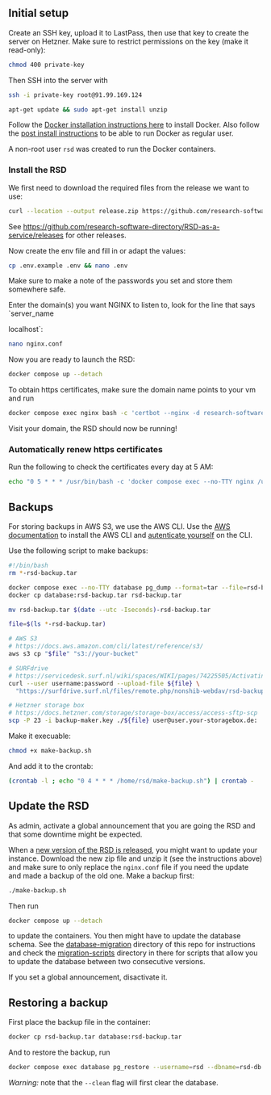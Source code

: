 ## Initial setup

Create an SSH key, upload it to LastPass, then use that key to create the server on Hetzner. Make sure to restrict permissions on the key (make it read-only):

```bash
chmod 400 private-key
```

Then SSH into the server with

```bash
ssh -i private-key root@91.99.169.124
```

```bash
apt-get update && sudo apt-get install unzip
```

Follow the [Docker installation instructions here](https://docs.docker.com/engine/install/ubuntu/#install-using-the-repository) to install Docker. Also follow the [post install instructions](https://docs.docker.com/engine/install/linux-postinstall/) to be able to run Docker as regular user.

A non-root user `rsd` was created to run the Docker containers.

### Install the RSD
We first need to download the required files from the release we want to use:

```bash
curl --location --output release.zip https://github.com/research-software-directory/RSD-as-a-service/releases/download/v5.1.0/deployment.zip && unzip release.zip
```

See https://github.com/research-software-directory/RSD-as-a-service/releases for other releases.

Now create the env file and fill in or adapt the values:

```bash
cp .env.example .env && nano .env
```

Make sure to make a note of the passwords you set and store them somewhere safe. 

Enter the domain(s) you want NGINX to listen to, look for the line that says `server_name


localhost`:
```bash
nano nginx.conf
```

Now you are ready to launch the RSD:
```bash
docker compose up --detach
```

To obtain https certificates, make sure the domain name points to your vm and run

```bash
docker compose exec nginx bash -c 'certbot --nginx -d research-software-directory.org -d www.research-software-directory.org -d research.software -d research-software.nl -d www.research-software.nl --agree-tos -m email@example.com'
```

Visit your domain, the RSD should now be running!

### Automatically renew https certificates

Run the following to check the certificates every day at 5 AM:

```bash
echo "0 5 * * * /usr/bin/bash -c 'docker compose exec --no-TTY nginx /usr/bin/certbot renew'" | crontab -
```

## Backups

For storing backups in AWS S3, we use the AWS CLI. Use the [AWS documentation](https://docs.aws.amazon.com/cli/latest/userguide/getting-started-install.html) to install the AWS CLI and [autenticate yourself](https://docs.aws.amazon.com/cli/latest/userguide/cli-authentication-user.html) on the CLI.

Use the following script to make backups:

```bash
#!/bin/bash
rm *-rsd-backup.tar

docker compose exec --no-TTY database pg_dump --format=tar --file=rsd-backup.tar --username=rsd --dbname=rsd-db
docker cp database:rsd-backup.tar rsd-backup.tar

mv rsd-backup.tar $(date --utc -Iseconds)-rsd-backup.tar

file=$(ls *-rsd-backup.tar)

# AWS S3
# https://docs.aws.amazon.com/cli/latest/reference/s3/
aws s3 cp "$file" "s3://your-bucket"

# SURFdrive
# https://servicedesk.surf.nl/wiki/spaces/WIKI/pages/74225505/Activating+WebDAV
curl --user username:password --upload-file ${file} \
  "https://surfdrive.surf.nl/files/remote.php/nonshib-webdav/rsd-backups/"

# Hetzner storage box
# https://docs.hetzner.com/storage/storage-box/access/access-sftp-scp
scp -P 23 -i backup-maker.key ./${file} user@user.your-storagebox.de:
```

Make it execuable:

```bash
chmod +x make-backup.sh
```

And add it to the crontab:

```bash
(crontab -l ; echo "0 4 * * * /home/rsd/make-backup.sh") | crontab -
```

## Update the RSD

As admin, activate a global announcement that you are going the RSD and that some downtime might be expected.

When a [new version of the RSD is released](https://github.com/research-software-directory/RSD-as-a-service/releases), you might want to update your instance. Download the new zip file and unzip it (see the instructions above) and make sure to only replace the `nginx.conf` file if you need the update and made a backup of the old one. Make a backup first:

```bash
./make-backup.sh
```

Then run

```bash
docker compose up --detach
```
to update the containers. You then might have to update the database schema. See the [database-migration](https://github.com/research-software-directory/RSD-production/tree/main/database-migration) directory of this repo for instructions and check the [migration-scripts](https://github.com/research-software-directory/RSD-production/tree/main/database-migration/migration-scripts) directory in there for scripts that allow you to update the database between two consecutive versions.

If you set a global announcement, disactivate it.

## Restoring a backup

First place the backup file in the container:
```bash
docker cp rsd-backup.tar database:rsd-backup.tar
```

And to restore the backup, run 

```bash
docker compose exec database pg_restore --username=rsd --dbname=rsd-db --clean rsd-backup.tar
```

*Warning:* note that the `--clean` flag will first clear the database.
